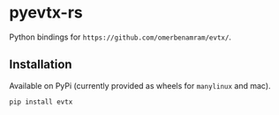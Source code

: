 # pyevtx-rs

Python bindings for `https://github.com/omerbenamram/evtx/`.


## Installation

Available on PyPi (currently provided as wheels for `manylinux` and mac). 

`pip install evtx`